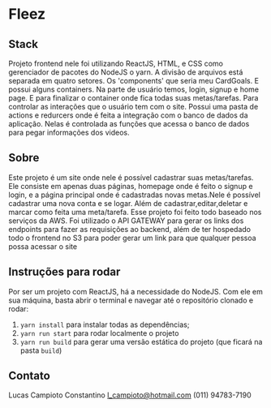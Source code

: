 # Fleez

## Stack
Projeto frontend nele foi utilizando ReactJS, HTML, e CSS  como gerenciador de pacotes do NodeJS o yarn. A divisão de arquivos está separada em quatro setores. Os 'components' que seria meu CardGoals. E possui alguns containers. Na parte de usuário temos, login, signup e home page. E para finalizar o container onde fica todas suas metas/tarefas. Para controlar as interações que o usuário tem com o site. Possui uma pasta de actions e redurcers onde é feita a integração com o banco de dados da aplicação. Nelas é controlada as funções que acessa o banco de dados para pegar informações dos videos.

## Sobre

Este projeto é um site onde nele é possível cadastrar suas metas/tarefas. Ele consiste em apenas duas páginas, homepage onde é feito o signup e login, e a página principal onde é cadastradas novas metas.Nele é possível cadastrar uma nova conta e se logar. Além de cadastrar,editar,deletar e marcar como feita uma meta/tarefa. Esse projeto foi feito todo baseado nos serviços da AWS. Foi utilizado o API GATEWAY para gerar os links dos endpoints para fazer as requisições ao backend, além de ter hospedado todo o frontend no S3 para poder gerar um link para que qualquer pessoa possa acessar o site


## Instruções para rodar
Por ser um projeto com ReactJS, há a necessidade do NodeJS. Com ele em sua máquina, basta abrir o terminal e navegar até o repositório clonado e rodar:
1. `yarn install` para instalar todas as dependências;
2. `yarn run start` para rodar localmente o projeto
3. `yarn run build` para gerar uma versão estática do projeto (que ficará na pasta `build`)

## Contato
Lucas Campioto Constantino
l_campioto@hotmail.com
(011) 94783-7190